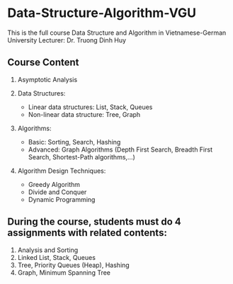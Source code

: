﻿# Data-Structure-Algorithm-VGU

This is the full course Data Structure and Algorithm in Vietnamese-German University
Lecturer: Dr. Truong Dinh Huy

## Course Content
1. Asymptotic Analysis
   
2. Data Structures:
   - Linear data structures: List, Stack, Queues
   - Non-linear data structure: Tree, Graph
  
3. Algorithms:
   - Basic: Sorting, Search, Hashing
   - Advanced: Graph Algorithms (Depth First Search, Breadth First Search, Shortest-Path algorithms,...)
     
4. Algorithm Design Techniques:
   - Greedy Algorithm
   - Divide and Conquer
   - Dynamic Programming

## During the course, students must do 4 assignments with related contents:
1. Analysis and Sorting
2. Linked List, Stack, Queues
3. Tree, Priority Queues (Heap), Hashing
4. Graph, Minimum Spanning Tree
